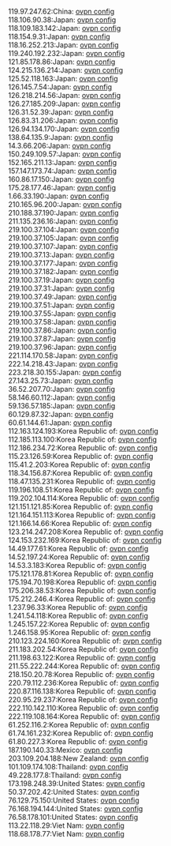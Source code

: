 119.97.247.62:China: [ovpn config](vpn/119_97_247_62.ovpn)  
118.106.90.38:Japan: [ovpn config](vpn/118_106_90_38.ovpn)  
118.109.183.142:Japan: [ovpn config](vpn/118_109_183_142.ovpn)  
118.154.9.31:Japan: [ovpn config](vpn/118_154_9_31.ovpn)  
118.16.252.213:Japan: [ovpn config](vpn/118_16_252_213.ovpn)  
119.240.192.232:Japan: [ovpn config](vpn/119_240_192_232.ovpn)  
121.85.178.86:Japan: [ovpn config](vpn/121_85_178_86.ovpn)  
124.215.136.214:Japan: [ovpn config](vpn/124_215_136_214.ovpn)  
125.52.118.163:Japan: [ovpn config](vpn/125_52_118_163.ovpn)  
126.145.7.54:Japan: [ovpn config](vpn/126_145_7_54.ovpn)  
126.218.214.56:Japan: [ovpn config](vpn/126_218_214_56.ovpn)  
126.27.185.209:Japan: [ovpn config](vpn/126_27_185_209.ovpn)  
126.31.52.39:Japan: [ovpn config](vpn/126_31_52_39.ovpn)  
126.83.31.206:Japan: [ovpn config](vpn/126_83_31_206.ovpn)  
126.94.134.170:Japan: [ovpn config](vpn/126_94_134_170.ovpn)  
138.64.135.9:Japan: [ovpn config](vpn/138_64_135_9.ovpn)  
14.3.66.206:Japan: [ovpn config](vpn/14_3_66_206.ovpn)  
150.249.109.57:Japan: [ovpn config](vpn/150_249_109_57.ovpn)  
152.165.211.13:Japan: [ovpn config](vpn/152_165_211_13.ovpn)  
157.147.173.74:Japan: [ovpn config](vpn/157_147_173_74.ovpn)  
160.86.17.150:Japan: [ovpn config](vpn/160_86_17_150.ovpn)  
175.28.177.46:Japan: [ovpn config](vpn/175_28_177_46.ovpn)  
1.66.33.190:Japan: [ovpn config](vpn/1_66_33_190.ovpn)  
210.165.96.200:Japan: [ovpn config](vpn/210_165_96_200.ovpn)  
210.188.37.190:Japan: [ovpn config](vpn/210_188_37_190.ovpn)  
211.135.236.16:Japan: [ovpn config](vpn/211_135_236_16.ovpn)  
219.100.37.104:Japan: [ovpn config](vpn/219_100_37_104.ovpn)  
219.100.37.105:Japan: [ovpn config](vpn/219_100_37_105.ovpn)  
219.100.37.107:Japan: [ovpn config](vpn/219_100_37_107.ovpn)  
219.100.37.13:Japan: [ovpn config](vpn/219_100_37_13.ovpn)  
219.100.37.177:Japan: [ovpn config](vpn/219_100_37_177.ovpn)  
219.100.37.182:Japan: [ovpn config](vpn/219_100_37_182.ovpn)  
219.100.37.19:Japan: [ovpn config](vpn/219_100_37_19.ovpn)  
219.100.37.31:Japan: [ovpn config](vpn/219_100_37_31.ovpn)  
219.100.37.49:Japan: [ovpn config](vpn/219_100_37_49.ovpn)  
219.100.37.51:Japan: [ovpn config](vpn/219_100_37_51.ovpn)  
219.100.37.55:Japan: [ovpn config](vpn/219_100_37_55.ovpn)  
219.100.37.58:Japan: [ovpn config](vpn/219_100_37_58.ovpn)  
219.100.37.86:Japan: [ovpn config](vpn/219_100_37_86.ovpn)  
219.100.37.87:Japan: [ovpn config](vpn/219_100_37_87.ovpn)  
219.100.37.96:Japan: [ovpn config](vpn/219_100_37_96.ovpn)  
221.114.170.58:Japan: [ovpn config](vpn/221_114_170_58.ovpn)  
222.14.218.43:Japan: [ovpn config](vpn/222_14_218_43.ovpn)  
223.218.30.155:Japan: [ovpn config](vpn/223_218_30_155.ovpn)  
27.143.25.73:Japan: [ovpn config](vpn/27_143_25_73.ovpn)  
36.52.207.70:Japan: [ovpn config](vpn/36_52_207_70.ovpn)  
58.146.60.112:Japan: [ovpn config](vpn/58_146_60_112.ovpn)  
59.136.57.185:Japan: [ovpn config](vpn/59_136_57_185.ovpn)  
60.129.87.32:Japan: [ovpn config](vpn/60_129_87_32.ovpn)  
60.61.144.61:Japan: [ovpn config](vpn/60_61_144_61.ovpn)  
112.163.124.193:Korea Republic of: [ovpn config](vpn/112_163_124_193.ovpn)  
112.185.113.100:Korea Republic of: [ovpn config](vpn/112_185_113_100.ovpn)  
112.186.234.72:Korea Republic of: [ovpn config](vpn/112_186_234_72.ovpn)  
115.23.126.59:Korea Republic of: [ovpn config](vpn/115_23_126_59.ovpn)  
115.41.2.203:Korea Republic of: [ovpn config](vpn/115_41_2_203.ovpn)  
118.34.156.87:Korea Republic of: [ovpn config](vpn/118_34_156_87.ovpn)  
118.47.135.231:Korea Republic of: [ovpn config](vpn/118_47_135_231.ovpn)  
119.196.108.51:Korea Republic of: [ovpn config](vpn/119_196_108_51.ovpn)  
119.202.104.114:Korea Republic of: [ovpn config](vpn/119_202_104_114.ovpn)  
121.151.121.85:Korea Republic of: [ovpn config](vpn/121_151_121_85.ovpn)  
121.164.151.113:Korea Republic of: [ovpn config](vpn/121_164_151_113.ovpn)  
121.166.14.66:Korea Republic of: [ovpn config](vpn/121_166_14_66.ovpn)  
123.214.247.208:Korea Republic of: [ovpn config](vpn/123_214_247_208.ovpn)  
124.153.232.169:Korea Republic of: [ovpn config](vpn/124_153_232_169.ovpn)  
14.49.177.61:Korea Republic of: [ovpn config](vpn/14_49_177_61.ovpn)  
14.52.197.24:Korea Republic of: [ovpn config](vpn/14_52_197_24.ovpn)  
14.53.3.183:Korea Republic of: [ovpn config](vpn/14_53_3_183.ovpn)  
175.121.178.81:Korea Republic of: [ovpn config](vpn/175_121_178_81.ovpn)  
175.194.70.198:Korea Republic of: [ovpn config](vpn/175_194_70_198.ovpn)  
175.206.38.53:Korea Republic of: [ovpn config](vpn/175_206_38_53.ovpn)  
175.212.246.4:Korea Republic of: [ovpn config](vpn/175_212_246_4.ovpn)  
1.237.96.33:Korea Republic of: [ovpn config](vpn/1_237_96_33.ovpn)  
1.241.54.118:Korea Republic of: [ovpn config](vpn/1_241_54_118.ovpn)  
1.245.157.22:Korea Republic of: [ovpn config](vpn/1_245_157_22.ovpn)  
1.246.158.95:Korea Republic of: [ovpn config](vpn/1_246_158_95.ovpn)  
210.123.224.160:Korea Republic of: [ovpn config](vpn/210_123_224_160.ovpn)  
211.183.202.54:Korea Republic of: [ovpn config](vpn/211_183_202_54.ovpn)  
211.198.63.122:Korea Republic of: [ovpn config](vpn/211_198_63_122.ovpn)  
211.55.222.244:Korea Republic of: [ovpn config](vpn/211_55_222_244.ovpn)  
218.150.20.78:Korea Republic of: [ovpn config](vpn/218_150_20_78.ovpn)  
220.79.112.236:Korea Republic of: [ovpn config](vpn/220_79_112_236.ovpn)  
220.87.116.138:Korea Republic of: [ovpn config](vpn/220_87_116_138.ovpn)  
220.95.29.237:Korea Republic of: [ovpn config](vpn/220_95_29_237.ovpn)  
222.110.142.110:Korea Republic of: [ovpn config](vpn/222_110_142_110.ovpn)  
222.119.108.164:Korea Republic of: [ovpn config](vpn/222_119_108_164.ovpn)  
61.252.116.2:Korea Republic of: [ovpn config](vpn/61_252_116_2.ovpn)  
61.74.161.232:Korea Republic of: [ovpn config](vpn/61_74_161_232.ovpn)  
61.80.227.3:Korea Republic of: [ovpn config](vpn/61_80_227_3.ovpn)  
187.190.140.33:Mexico: [ovpn config](vpn/187_190_140_33.ovpn)  
203.109.204.188:New Zealand: [ovpn config](vpn/203_109_204_188.ovpn)  
101.109.174.108:Thailand: [ovpn config](vpn/101_109_174_108.ovpn)  
49.228.177.8:Thailand: [ovpn config](vpn/49_228_177_8.ovpn)  
173.198.248.39:United States: [ovpn config](vpn/173_198_248_39.ovpn)  
50.37.202.42:United States: [ovpn config](vpn/50_37_202_42.ovpn)  
76.129.75.150:United States: [ovpn config](vpn/76_129_75_150.ovpn)  
76.168.194.144:United States: [ovpn config](vpn/76_168_194_144.ovpn)  
76.58.178.101:United States: [ovpn config](vpn/76_58_178_101.ovpn)  
113.22.118.29:Viet Nam: [ovpn config](vpn/113_22_118_29.ovpn)  
118.68.178.77:Viet Nam: [ovpn config](vpn/118_68_178_77.ovpn)  

